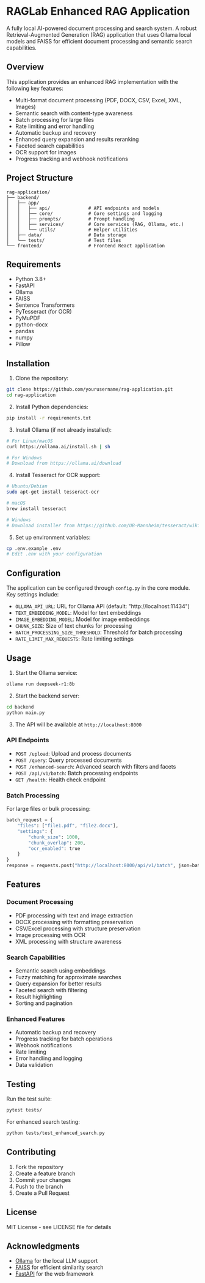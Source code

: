 # RAGLab Enhanced RAG Application
A fully local AI-powered document processing and search system.
A robust Retrieval-Augmented Generation (RAG) application that uses Ollama local models and FAISS for efficient document processing and semantic search capabilities.

## Overview

This application provides an enhanced RAG implementation with the following key features:

- Multi-format document processing (PDF, DOCX, CSV, Excel, XML, Images)
- Semantic search with content-type awareness
- Batch processing for large files
- Rate limiting and error handling
- Automatic backup and recovery
- Enhanced query expansion and results reranking
- Faceted search capabilities
- OCR support for images
- Progress tracking and webhook notifications

## Project Structure

```
rag-application/
├── backend/
│   ├── app/
│   │   ├── api/              # API endpoints and models
│   │   ├── core/             # Core settings and logging
│   │   ├── prompts/          # Prompt handling
│   │   ├── services/         # Core services (RAG, Ollama, etc.)
│   │   └── utils/            # Helper utilities
│   ├── data/                 # Data storage
│   └── tests/                # Test files
└── frontend/                 # Frontend React application
```

## Requirements

- Python 3.8+
- FastAPI
- Ollama
- FAISS
- Sentence Transformers
- PyTesseract (for OCR)
- PyMuPDF
- python-docx
- pandas
- numpy
- Pillow

## Installation

1. Clone the repository:
```bash
git clone https://github.com/yourusername/rag-application.git
cd rag-application
```

2. Install Python dependencies:
```bash
pip install -r requirements.txt
```

3. Install Ollama (if not already installed):
```bash
# For Linux/macOS
curl https://ollama.ai/install.sh | sh

# For Windows
# Download from https://ollama.ai/download
```

4. Install Tesseract for OCR support:
```bash
# Ubuntu/Debian
sudo apt-get install tesseract-ocr

# macOS
brew install tesseract

# Windows
# Download installer from https://github.com/UB-Mannheim/tesseract/wiki
```

5. Set up environment variables:
```bash
cp .env.example .env
# Edit .env with your configuration
```

## Configuration

The application can be configured through `config.py` in the core module. Key settings include:

- `OLLAMA_API_URL`: URL for Ollama API (default: "http://localhost:11434")
- `TEXT_EMBEDDING_MODEL`: Model for text embeddings
- `IMAGE_EMBEDDING_MODEL`: Model for image embeddings
- `CHUNK_SIZE`: Size of text chunks for processing
- `BATCH_PROCESSING_SIZE_THRESHOLD`: Threshold for batch processing
- `RATE_LIMIT_MAX_REQUESTS`: Rate limiting settings

## Usage

1. Start the Ollama service:
```bash
ollama run deepseek-r1:8b
```

2. Start the backend server:
```bash
cd backend
python main.py
```

3. The API will be available at `http://localhost:8000`

### API Endpoints

- `POST /upload`: Upload and process documents
- `POST /query`: Query processed documents
- `POST /enhanced-search`: Advanced search with filters and facets
- `POST /api/v1/batch`: Batch processing endpoints
- `GET /health`: Health check endpoint

### Batch Processing

For large files or bulk processing:

```python
batch_request = {
    "files": ["file1.pdf", "file2.docx"],
    "settings": {
        "chunk_size": 1000,
        "chunk_overlap": 200,
        "ocr_enabled": true
    }
}
response = requests.post("http://localhost:8000/api/v1/batch", json=batch_request)
```

## Features

### Document Processing
- PDF processing with text and image extraction
- DOCX processing with formatting preservation
- CSV/Excel processing with structure preservation
- Image processing with OCR
- XML processing with structure awareness

### Search Capabilities
- Semantic search using embeddings
- Fuzzy matching for approximate searches
- Query expansion for better results
- Faceted search with filtering
- Result highlighting
- Sorting and pagination

### Enhanced Features
- Automatic backup and recovery
- Progress tracking for batch operations
- Webhook notifications
- Rate limiting
- Error handling and logging
- Data validation

## Testing

Run the test suite:
```bash
pytest tests/
```

For enhanced search testing:
```bash
python tests/test_enhanced_search.py
```

## Contributing

1. Fork the repository
2. Create a feature branch
3. Commit your changes
4. Push to the branch
5. Create a Pull Request

## License

MIT License - see LICENSE file for details

## Acknowledgments

- [Ollama](https://ollama.ai/) for the local LLM support
- [FAISS](https://github.com/facebookresearch/faiss) for efficient similarity search
- [FastAPI](https://fastapi.tiangolo.com/) for the web framework